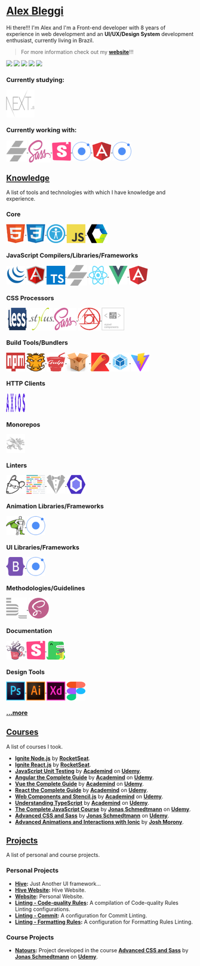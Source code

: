 # [Alex Bleggi](https://alexbleggi.netlify.app/blog/welcome)

Hi there!!! I'm Alex and I'm a Front-end developer with 8 years of experience in web development and an **UI/UX/Design System** development enthusiast, currently living in Brazil.

> For more information check out my **[website](https://alexbleggi.netlify.app/)**!!!

<div>
  <a href="https://www.linkedin.com/in/alex-bleggi-377907201/" target="_blank"><img src="https://img.shields.io/badge/-LinkedIn-%230077B5?style=for-the-badge&logo=linkedin&logoColor=white" target="_blank"></a>
  <a href="https://www.behance.net/alexbleggi" target="_blank"><img src="https://img.shields.io/badge/-Behance-%230077B5?style=for-the-badge&logo=behance&logoColor=white&color=0057ff" target="_blank"></a>
  <a href="https://soundcloud.com/alex-bleggi" target="_blank"><img src="https://img.shields.io/badge/-soundcloud-%230077B5?style=for-the-badge&logo=soundcloud&logoColor=white&color=f50" target="_blank"></a>
  <a href="https://www.udemy.com/user/alex-bleggi-2/" target="_blank"><img src="https://img.shields.io/badge/-udemy-%230077B5?style=for-the-badge&logo=udemy&logoColor=white&color=a435f0" target="_blank"></a>
  <a href="https://www.npmjs.com/~alexbjr369" target="_blank"><img src="https://img.shields.io/badge/-npm-%230077B5?style=for-the-badge&logo=npm&logoColor=white&color=cb3837" target="_blank"></a>
</div>

### Currently studying:

<div style="display: inline_block">
  <a href="https://nextjs.org/" target="_blank">
    <img align="center" alt="Next.js" height="75" width="75" src="./icons/next-js-gray.svg">
  </a>
</div>

### Currently working with:

<div style="display: inline_block">
  <a href="https://stenciljs.com/" target="_blank">
    <img align="center" alt="Stencil.js" height="55" width="55" src="./icons/stencil-js-gray.svg">
  </a>
  <a href="https://sass-lang.com/" target="_blank">
    <img align="center" alt="SCSS" height="60" width="60" src="./icons/sass.svg">
  </a>
  <a href="https://storybook.js.org/" target="_blank">
    <img align="center" alt="Storybook" height="50" width="50" src="./icons/storybook.svg">
  </a>
  <a href="https://ionicframework.com/docs/utilities/animations" target="_blank">
    <img align="center" alt="Ionic Animations and Gestures" height="50" width="50" src="./icons/ionic.svg">
  </a>
  <a href="https://angular.io/" target="_blank">
    <img align="center" alt="Angular" height="50" width="50" src="./icons/angular.svg">
  </a>
  <a href="https://ionicframework.com/docs/utilities/animations" target="_blank">
    <img align="center" alt="Ionic Animations and Gestures" height="50" width="50" src="./icons/ionic.svg">
  </a>
</div>

## [Knowledge](https://alexbleggi.netlify.app/knowledge)

A list of tools and technologies with which I have knowledge and experience.

### Core

<div style="display: inline_block">
  <a href="https://developer.mozilla.org/en-US/docs/Web/HTML" target="_blank">
    <img align="center" alt="HTML" height="50" width="50" src="./icons/html.svg">
  </a>
  <a href="https://developer.mozilla.org/en-US/docs/Web/CSS" target="_blank">
    <img align="center" alt="CSS" height="50" width="50" src="./icons/css.svg">
  </a>
  <a href="https://developer.mozilla.org/en-US/docs/Web/Accessibility" target="_blank">
    <img align="center" alt="Web Accessibility" height="50" width="50" src="./icons/web-accessibility.png">
  </a>
  <a href="https://developer.mozilla.org/pt-BR/docs/Web/JavaScript" target="_blank">
    <img align="center" alt="JavaScript" height="50" width="50" src="./icons/javascript.svg">
  </a>
  <a href="https://www.webcomponents.org/" target="_blank">
    <img align="center" alt="Web Components" height="50" width="55" src="./icons/web-components.png">
  </a>
</div>

### JavaScript Compilers/Libraries/Frameworks

<div style="display: inline_block">
  <a href="https://jquery.com/" target="_blank">
    <img align="center" alt="jQuery" height="50" width="50" src="./icons/jquery.svg">
  </a>
  <a href="https://angularjs.org/" target="_blank">
    <img align="center" alt="Angular.js" height="50" width="50" src="./icons/angular-js.svg">
  </a>
  <a href="https://www.typescriptlang.org/" target="_blank">
    <img align="center" alt="TypeScript" height="50" width="50" src="./icons/typescript.svg">
  </a>
  <a href="https://stenciljs.com/" target="_blank">
    <img align="center" alt="Stencil.js" height="55" width="55" src="./icons/stencil-js-gray.svg">
  </a>
  <a href="https://reactjs.org/" target="_blank">
    <img align="center" alt="React.js" height="50" width="50" src="./icons/react-js.svg">
  </a>
  <a href="https://vuejs.org/" target="_blank">
    <img align="center" alt="Vue.js" height="50" width="50" src="./icons/vue-js.svg">
  </a>
  <a href="https://angular.io/" target="_blank">
    <img align="center" alt="Angular" height="50" width="50" src="./icons/angular.svg">
  </a>
</div>

### CSS Processors

<div style="display: inline_block">
  <a href="https://lesscss.org/" target="_blank">
    <img align="center" alt="Less" height="60" width="60" src="./icons/less.svg">
  </a>
  <a href="https://stylus-lang.com/" target="_blank">
    <img align="center" alt="Stylus" height="60" width="60" src="./icons/stylus.svg">
  </a>
  <a href="https://sass-lang.com/" target="_blank">
    <img align="center" alt="Sass" height="60" width="60" src="./icons/sass.svg">
  </a>
  <a href="https://postcss.org/" target="_blank">
    <img align="center" alt="PostCSS" height="60" width="60" src="./icons/postcss.svg">
  </a>
   <a href="https://styled-components.com/" target="_blank">
    <img align="center" alt="Styled Components" height="60" width="60" src="./icons/styled-components.svg">
  </a>
</div>

### Build Tools/Bundlers

<div style="display: inline_block">
  <a href="https://docs.npmjs.com/cli/v8/using-npm/scripts" target="_blank">
    <img align="center" alt="npm Build Scripts" height="50" width="50" src="./icons/npm-build-scripts.svg">
  </a>
  <a href="https://gruntjs.com/" target="_blank">
    <img align="center" alt="Grunt" height="50" width="50" src="./icons/grunt.svg">
  </a>
  <a href="https://gulpjs.com/" target="_blank">
    <img align="center" alt="Gulp" height="50" width="50" src="./icons/gulp.svg">
  </a>
  <a href="https://parceljs.org/" target="_blank">
    <img align="center" alt="Parcel" height="50" width="60" src="./icons/parcel.png">
  </a>
  <a href="https://rollupjs.org/guide/en/" target="_blank">
    <img align="center" alt="Rollup" height="50" width="50" src="./icons/rollup.svg">
  </a>
  <a href="https://webpack.js.org/" target="_blank">
    <img align="center" alt="Webpack" height="50" width="50" src="./icons/webpack.svg">
  </a>
  <a href="https://vitejs.dev/" target="_blank">
    <img align="center" alt="Vite" height="50" width="50" src="./icons/vite.svg">
  </a>
</div>

### HTTP Clients

<div style="display: inline_block">
  <a href="https://axios-http.com/docs/intro" target="_blank">
    <img align="center" alt="Axios" height="50" width="50" src="./icons/axios.svg">
  </a>
</div>

### Monorepos

<div style="display: inline_block">
  <a href="https://lerna.js.org/" target="_blank">
    <img align="center" alt="Lerna" height="50" width="50" src="./icons/lerna-gray.svg">
  </a>
</div>

### Linters

<div style="display: inline_block">
  <a href="https://editorconfig.org/" target="_blank">
    <img align="center" alt="EditorConfig" height="50" width="50" src="./icons/editorconfig.png">
  </a>
  <a href="https://prettier.io/" target="_blank">
    <img align="center" alt="Prettier" height="50" width="50" src="./icons/prettier.svg">
  </a>
  <a href="https://stylelint.io/" target="_blank">
    <img align="center" alt="Stylelint" height="50" width="50" src="./icons/stylelint-gray.svg">
  </a>
  <a href="https://eslint.org/" target="_blank">
    <img align="center" alt="ESLint" height="50" width="50" src="./icons/eslint.svg">
  </a>
</div>

### Animation Libraries/Frameworks

<div style="display: inline_block">
  <a href="https://greensock.com/gsap/" target="_blank">
    <img align="center" alt="GSAP" height="50" width="50" src="./icons/gsap.svg">
  </a>
  <a href="https://ionicframework.com/docs/utilities/animations" target="_blank">
    <img align="center" alt="Ionic Animations and Gestures" height="50" width="50" src="./icons/ionic.svg">
  </a>
</div>

### UI Libraries/Frameworks

<div style="display: inline_block">
  <a href="https://getbootstrap.com/" target="_blank">
    <img align="center" alt="Bootstrap" height="50" width="50" src="./icons/bootstrap.svg">
  </a>
  <a href="https://ionicframework.com/" target="_blank">
    <img align="center" alt="Ionic" height="50" width="50" src="./icons/ionic.svg">
  </a>
</div>

### Methodologies/Guidelines

<div style="display: inline_block">
  <a href="https://en.bem.info/methodology/" target="_blank">
    <img align="center" alt="BEM Methodology" height="55" width="55" src="./icons/bem-methodology-gray.svg">
  </a>
  <a href="https://sass-guidelin.es/" target="_blank">
    <img align="center" alt="Sass Guidelines" height="55" width="55" src="./icons/sass-guidelines.png">
  </a>
</div>

### Documentation

<div style="display: inline_block">
  <a href="http://sassdoc.com/" target="_blank">
    <img align="center" alt="SassDoc" height="50" width="50" src="./icons/sassdoc.svg">
  </a>
  <a href="https://storybook.js.org/" target="_blank">
    <img align="center" alt="Storybook" height="50" width="50" src="./icons/storybook.svg">
  </a>
  <a href="https://docusaurus.io/" target="_blank">
    <img align="center" alt="Docusaurus" height="50" width="50" src="./icons/docusaurus.svg">
  </a>
</div>

### Design Tools

<div style="display: inline_block">
  <a href="https://www.adobe.com/br/products/photoshop.html" target="_blank">
    <img align="center" alt="Adobe Photoshop" height="50" width="50" src="./icons/photoshop.svg">
  </a>
  <a href="https://www.adobe.com/br/products/illustrator.html" target="_blank">
    <img align="center" alt="Adobe Illustrator" height="50" width="50" src="./icons/illustrator.svg">
  </a>
  <a href="https://www.adobe.com/br/products/xd.html" target="_blank">
    <img align="center" alt="Adobe xd" height="50" width="50" src="./icons/adobe-xd.svg">
  </a>
  <a href="https://www.figma.com/" target="_blank">
    <img align="center" alt="Figma" height="50" width="50" src="./icons/figma.svg">
  </a>
</div>

### [...more](https://alexbleggi.netlify.app/knowledge)

## [Courses](https://alexbleggi.netlify.app/courses)

A list of courses I took.

- **[Ignite Node.js](https://www.rocketseat.com.br/ignite)** by **[RocketSeat](https://www.rocketseat.com.br/)**.
- **[Ignite React.js](https://www.rocketseat.com.br/ignite)** by **[RocketSeat](https://www.rocketseat.com.br/)**.
- **[JavaScript Unit Testing](https://www.udemy.com/course/javascript-unit-testing-the-practical-guide)** by **[Academind](https://www.udemy.com/user/academind/)** on **[Udemy](https://www.udemy.com/)**.
- **[Angular the Complete Guide](https://www.udemy.com/course/the-complete-guide-to-angular-2)** by **[Academind](https://www.udemy.com/user/academind/)** on **[Udemy](https://www.udemy.com/)**.
- **[Vue the Complete Guide](https://www.udemy.com/course/vuejs-2-the-complete-guide)** by **[Academind](https://www.udemy.com/user/academind/)** on **[Udemy](https://www.udemy.com/)**.
- **[React the Complete Guide](https://www.udemy.com/course/react-the-complete-guide-incl-redux)** by **[Academind](https://www.udemy.com/user/academind/)** on **[Udemy](https://www.udemy.com/)**.
- **[Web Components and Stencil.js](https://www.udemy.com/course/web-components-stenciljs-build-custom-html-elements)** by **[Academind](https://www.udemy.com/user/academind/)** on **[Udemy](https://www.udemy.com/)**.
- **[Understanding TypeScript](https://www.udemy.com/course/understanding-typescript)** by **[Academind](https://www.udemy.com/user/academind/)** on **[Udemy](https://www.udemy.com/)**.
- **[The Complete JavaScript Course](https://www.udemy.com/course/the-complete-javascript-course)** by **[Jonas Schmedtmann](https://www.udemy.com/user/jonasschmedtmann/)** on **[Udemy](https://www.udemy.com/)**.
- **[Advanced CSS and Sass](https://www.udemy.com/course/advanced-css-and-sass)** by **[Jonas Schmedtmann](https://www.udemy.com/user/jonasschmedtmann/)** on **[Udemy](https://www.udemy.com/)**.
- **[Advanced Animations and Interactions with Ionic](https://www.joshmorony.com/advanced-animations-and-interactions-with-ionic/?utm_source=books)** by **[Josh Morony](https://www.joshmorony.com/about/)**.

## [Projects](https://alexbleggi.netlify.app/projects)

A list of personal and course projects.

### Personal Projects

- **[Hive](https://github.com/alexbjr369/hive):** Just Another UI framework...
- **[Hive Website](https://github.com/alexbjr369/hive/tree/main/packages/hive-website):** Hive Website.
- **[Website](https://github.com/alexbjr369/website/tree/feature):** Personal Website.
- **[Linting - Code-quality Rules](https://github.com/alexbjr369/linting-code-quality-rules):** A compilation of Code-quality Rules Linting configurations.
- **[Linting - Commit](https://github.com/alexbjr369/linting-commit):** A configuration for Commit Linting.
- **[Linting - Formatting Rules](https://github.com/alexbjr369/linting-formatting-rules):** A configuration for Formatting Rules Linting.

### Course Projects

- **[Natours](https://alexbleggi.netlify.app/preview/natours/):** Project developed in the course **[Advanced CSS and Sass](https://www.udemy.com/course/advanced-css-and-sass)** by **[Jonas Schmedtmann](https://www.udemy.com/user/jonasschmedtmann/)** on **[Udemy](https://www.udemy.com/)**.
